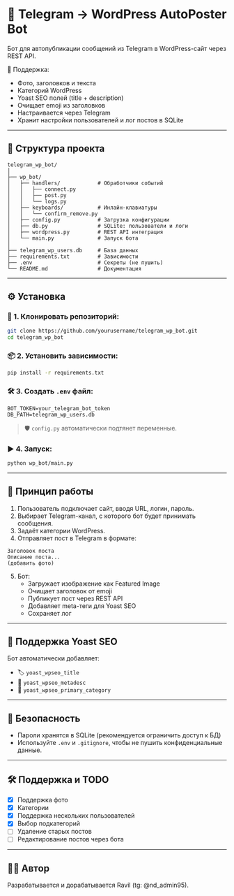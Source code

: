 # 🤖 Telegram → WordPress AutoPoster Bot

Бот для автопубликации сообщений из Telegram в WordPress-сайт через REST API.

📌 Поддержка:
- Фото, заголовков и текста
- Категорий WordPress
- Yoast SEO полей (title + description)
- Очищает emoji из заголовков
- Настраивается через Telegram
- Хранит настройки пользователей и лог постов в SQLite

---

## 🧱 Структура проекта

```
telegram_wp_bot/
│
├── wp_bot/
│   ├── handlers/            # Обработчики событий
│   │   ├── connect.py
│   │   ├── post.py
│   │   └── logs.py
│   ├── keyboards/           # Инлайн-клавиатуры
│   │   └── confirm_remove.py
│   ├── config.py            # Загрузка конфигурации
│   ├── db.py                # SQLite: пользователи и логи
│   ├── wordpress.py         # REST API интеграция
│   └── main.py              # Запуск бота
│
├── telegram_wp_users.db     # База данных
├── requirements.txt         # Зависимости
├── .env                     # Секреты (не пушить)
└── README.md                # Документация
```

---

## ⚙️ Установка

### 🔽 1. Клонировать репозиторий:

```bash
git clone https://github.com/yourusername/telegram_wp_bot.git
cd telegram_wp_bot
```

### 📦 2. Установить зависимости:

```bash
pip install -r requirements.txt
```

### 🛠️ 3. Создать `.env` файл:

```env
BOT_TOKEN=your_telegram_bot_token
DB_PATH=telegram_wp_users.db
```

> 🛡️ `config.py` автоматически подтянет переменные.

### ▶️ 4. Запуск:

```bash
python wp_bot/main.py
```

---

## 💬 Принцип работы

1. Пользователь подключает сайт, вводя URL, логин, пароль.
2. Выбирает Telegram-канал, с которого бот будет принимать сообщения.
3. Задаёт категории WordPress.
4. Отправляет пост в Telegram в формате:

```
Заголовок поста
Описание поста...
(добавить фото)
```

5. Бот:
   - Загружает изображение как Featured Image
   - Очищает заголовок от emoji
   - Публикует пост через REST API
   - Добавляет meta-теги для Yoast SEO
   - Сохраняет лог

---

## 🧩 Поддержка Yoast SEO

Бот автоматически добавляет:

- 🏷️ `yoast_wpseo_title`
- 📝 `yoast_wpseo_metadesc`
- 📂 `yoast_wpseo_primary_category`

---

## 🔐 Безопасность

- Пароли хранятся в SQLite (рекомендуется ограничить доступ к БД)
- Используйте `.env` и `.gitignore`, чтобы не пушить конфиденциальные данные.

---

## 🛠 Поддержка и TODO

- [x] Поддержка фото
- [x] Категории
- [x] Поддержка нескольких пользователей
- [x] Выбор подкатегорий
- [ ] Удаление старых постов
- [ ] Редактирование постов через бота

---

## 🧑‍💻 Автор

Разрабатывается и дорабатывается Ravil (tg: @nd_admin95).
